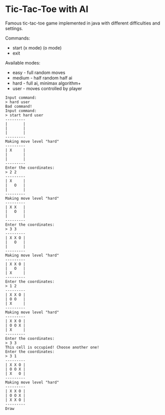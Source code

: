 # Tic-Tac-Toe with AI

Famous tic-tac-toe game implemented in java with different difficulties and settings. 

Commands:
- start (x mode) (o mode) 
- exit 

Available modes:
- easy - full random moves
- medium - half random half ai
- hard - full ai, minimax algorithm+
- user - moves controlled by player

```
Input command: 
> hard user
Bad command!
Input command: 
> start hard user
---------
|       |
|       |
|       |
---------
Making move level "hard"
---------
| X     |
|       |
|       |
---------
Enter the coordinates: 
> 2 2
---------
| X     |
|   O   |
|       |
---------
Making move level "hard"
---------
| X X   |
|   O   |
|       |
---------
Enter the coordinates: 
> 3 3
---------
| X X O |
|   O   |
|       |
---------
Making move level "hard"
---------
| X X O |
|   O   |
| X     |
---------
Enter the coordinates: 
> 1 2
---------
| X X O |
| O O   |
| X     |
---------
Making move level "hard"
---------
| X X O |
| O O X |
| X     |
---------
Enter the coordinates: 
> 3 3
This cell is occupied! Choose another one!
Enter the coordinates: 
> 3 1
---------
| X X O |
| O O X |
| X   O |
---------
Making move level "hard"
---------
| X X O |
| O O X |
| X X O |
---------
Draw
```
